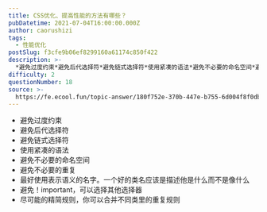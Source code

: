 ```yaml
---
title: CSS优化、提高性能的方法有哪些？
pubDatetime: 2021-07-04T16:00:00.000Z
author: caorushizi
tags:
  - 性能优化
postSlug: f3cfe9b06ef8299160a61174c850f422
description: >-
  *避免过度约束*避免后代选择符*避免链式选择符*使用紧凑的语法*避免不必要的命名空间*避免不必要的重复*最好使用表示语义的名字。一个好的类名应该是描述他是什么而不是像什么*避免！important，可
difficulty: 2
questionNumber: 18
source: >-
  https://fe.ecool.fun/topic-answer/180f752e-370b-447e-b755-6d004f8f0db0?orderBy=updateTime&order=desc&tagId=20
---
```


- 避免过度约束
- 避免后代选择符
- 避免链式选择符
- 使用紧凑的语法
- 避免不必要的命名空间
- 避免不必要的重复
- 最好使用表示语义的名字。一个好的类名应该是描述他是什么而不是像什么
- 避免！important，可以选择其他选择器
- 尽可能的精简规则，你可以合并不同类里的重复规则
